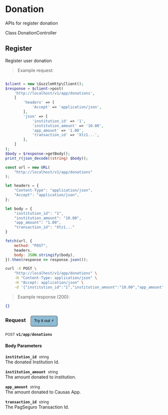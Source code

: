 # Donation
APIs for register donation

Class DonationController

## Register
Register user donation




> Example request:

```php

$client = new \GuzzleHttp\Client();
$response = $client->post(
    'http://localhost/v1/app/donations',
    [
        'headers' => [
            'Accept' => 'application/json',
        ],
        'json' => [
            'institution_id' => '1',
            'institution_amount' => '10.00',
            'app_amount' => '1.00',
            'transaction_id' => 'Xtz1...',
        ],
    ]
);
$body = $response->getBody();
print_r(json_decode((string) $body));
```

```javascript
const url = new URL(
    "http://localhost/v1/app/donations"
);

let headers = {
    "Content-Type": "application/json",
    "Accept": "application/json",
};

let body = {
    "institution_id": "1",
    "institution_amount": "10.00",
    "app_amount": "1.00",
    "transaction_id": "Xtz1..."
}

fetch(url, {
    method: "POST",
    headers,
    body: JSON.stringify(body),
}).then(response => response.json());
```

```bash
curl -X POST \
    "http://localhost/v1/app/donations" \
    -H "Content-Type: application/json" \
    -H "Accept: application/json" \
    -d '{"institution_id":"1","institution_amount":"10.00","app_amount":"1.00","transaction_id":"Xtz1..."}'

```


> Example response (200):

```json
{}
```
<div id="execution-results-POSTv1-app-donations" hidden>
    <blockquote>Received response<span id="execution-response-status-POSTv1-app-donations"></span>:</blockquote>
    <pre class="json"><code id="execution-response-content-POSTv1-app-donations"></code></pre>
</div>
<div id="execution-error-POSTv1-app-donations" hidden>
    <blockquote>Request failed with error:</blockquote>
    <pre><code id="execution-error-message-POSTv1-app-donations"></code></pre>
</div>
<form id="form-POSTv1-app-donations" data-method="POST" data-path="v1/app/donations" data-authed="0" data-hasfiles="0" data-headers='{"Content-Type":"application\/json","Accept":"application\/json"}' onsubmit="event.preventDefault(); executeTryOut('POSTv1-app-donations', this);">
<h3>
    Request&nbsp;&nbsp;&nbsp;
        <button type="button" style="background-color: #8fbcd4; padding: 5px 10px; border-radius: 5px; border-width: thin;" id="btn-tryout-POSTv1-app-donations" onclick="tryItOut('POSTv1-app-donations');">Try it out ⚡</button>
    <button type="button" style="background-color: #c97a7e; padding: 5px 10px; border-radius: 5px; border-width: thin;" id="btn-canceltryout-POSTv1-app-donations" onclick="cancelTryOut('POSTv1-app-donations');" hidden>Cancel</button>&nbsp;&nbsp;
    <button type="submit" style="background-color: #6ac174; padding: 5px 10px; border-radius: 5px; border-width: thin;" id="btn-executetryout-POSTv1-app-donations" hidden>Send Request 💥</button>
    </h3>
<p>
<small class="badge badge-black">POST</small>
 <b><code>v1/app/donations</code></b>
</p>
<h4 class="fancy-heading-panel"><b>Body Parameters</b></h4>
<p>
<b><code>institution_id</code></b>&nbsp;&nbsp;<small>string</small>  &nbsp;
<input type="text" name="institution_id" data-endpoint="POSTv1-app-donations" data-component="body" required  hidden>
<br>
The donated Institution Id.
</p>
<p>
<b><code>institution_amount</code></b>&nbsp;&nbsp;<small>string</small>  &nbsp;
<input type="text" name="institution_amount" data-endpoint="POSTv1-app-donations" data-component="body" required  hidden>
<br>
The amount donated to institution.
</p>
<p>
<b><code>app_amount</code></b>&nbsp;&nbsp;<small>string</small>  &nbsp;
<input type="text" name="app_amount" data-endpoint="POSTv1-app-donations" data-component="body" required  hidden>
<br>
The amount donated to Causas App.
</p>
<p>
<b><code>transaction_id</code></b>&nbsp;&nbsp;<small>string</small>  &nbsp;
<input type="text" name="transaction_id" data-endpoint="POSTv1-app-donations" data-component="body" required  hidden>
<br>
The PagSeguro Transaction Id.
</p>

</form>




